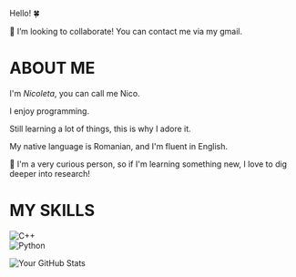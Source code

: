 Hello! 🍀

👯 I’m looking to collaborate! You can contact me via my gmail.

# **ABOUT ME**

I'm *Nicoleta*, you can call me Nico. 

I enjoy programming.

Still learning a lot of things, this is why I adore it.

My native language is Romanian, and I'm fluent in English.

💬 I'm a very curious person, so if I'm learning something new, I love to dig deeper into research!

# **MY SKILLS**

![C++](https://img.shields.io/badge/C%2B%2B-blue?style=for-the-badge&logo=c%2B%2B&logoColor=white)  
![Python](https://img.shields.io/badge/Python-yellow?style=for-the-badge&logo=python&logoColor=white)  

![Your GitHub Stats](https://github-readme-stats.vercel.app/api?username=linuxuxs&show_icons=true&theme=dark)
